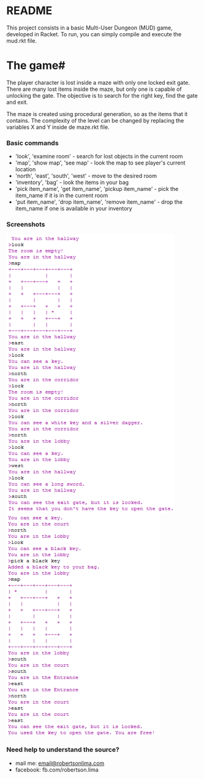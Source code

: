 # README #

This project consists in a basic Multi-User Dungeon (MUD) game, developed in Racket. To run, you can simply compile and execute the mud.rkt file.


# The game#
The player character is lost inside a maze with only one locked exit gate. There are many lost items inside the maze, but only one is capable of unlocking the gate. The objective is to search for the right key, find the gate and exit.

The maze is created using procedural generation, so as the items that it contains. The complexity of the level can be changed by replacing the variables X and Y inside de maze.rkt file.

### Basic commands ###
* 'look', 'examine room' - search for lost objects in the current room
* 'map', 'show map', 'see map' - look the map to see player's current location
* 'north', 'east', 'south', 'west' - move to the desired room
* 'inventory', 'bag' - look the items in your bag
* 'pick item_name', 'get item_name', 'pickup item_name' - pick the item_name if it is in the current room
* 'put item_name', 'drop item_name', 'remove item_name' - drop the item_name if one is available in your inventory


### Screenshots ###

![Screenshot](demo/mud1.png) ![Screenshot](demo/mud3.png)
### Need help to understand the source? ###

* mail me: email@robertsonlima.com
* facebook: fb.com/robertson.lima